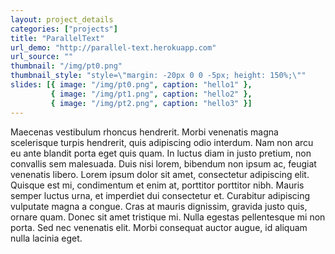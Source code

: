 ```yaml
---
layout: project_details
categories: ["projects"]
title: "ParallelText"
url_demo: "http://parallel-text.herokuapp.com"
url_source: ""
thumbnail: "/img/pt0.png"
thumbnail_style: "style=\"margin: -20px 0 0 -5px; height: 150%;\""
slides: [{ image: "/img/pt0.png", caption: "hello1" },
         { image: "/img/pt1.png", caption: "hello2" },
         { image: "/img/pt2.png", caption: "hello3" }]
---
```


Maecenas vestibulum rhoncus hendrerit. Morbi venenatis magna scelerisque turpis hendrerit, quis adipiscing odio interdum. Nam non arcu eu ante blandit porta eget quis quam. In luctus diam in justo pretium, non convallis sem malesuada. Duis nisi lorem, bibendum non ipsum ac, feugiat venenatis libero. Lorem ipsum dolor sit amet, consectetur adipiscing elit. Quisque est mi, condimentum et enim at, porttitor porttitor nibh. Mauris semper luctus urna, et imperdiet dui consectetur et. Curabitur adipiscing vulputate magna a congue. Cras at mauris dignissim, gravida justo quis, ornare quam. Donec sit amet tristique mi. Nulla egestas pellentesque mi non porta. Sed nec venenatis elit. Morbi consequat auctor augue, id aliquam nulla lacinia eget.
